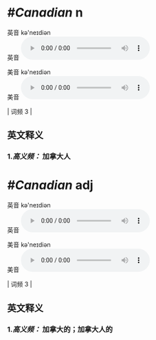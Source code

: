 # ***\#Canadian*** n
英音 kə'neɪdiən  
英音
<audio src="./media/Canadian-B.aac" controls="controls"></audio>

美音 kə'neɪdiən  
美音
<audio src="./media/Canadian.aac" controls="controls"></audio>



| 词频 3 |  

英文释义
---
### 1.*高义频：* **加拿大人**  


# ***\#Canadian*** adj
英音 kə'neɪdiən  
英音
<audio src="./media/Canadian-B.aac" controls="controls"></audio>

美音 kə'neɪdiən  
美音
<audio src="./media/Canadian.aac" controls="controls"></audio>



| 词频 3 |  

英文释义
---
### 1.*高义频：* **加拿大的；加拿大人的**  


